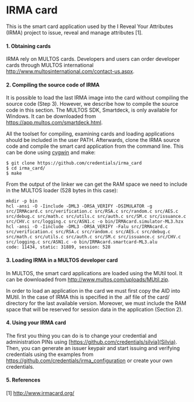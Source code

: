 IRMA card
=========

This is the smart card application used by the I Reveal Your Attributes (IRMA) project to issue,
reveal and manage attributes [1]. 

#### 1. Obtaining cards

IRMA rely on MULTOS cards. Developers and users can order developer cards through MULTOS
international http://www.multosinternational.com/contact-us.aspx.

#### 2. Compiling the source code of IRMA

It is possible to load the last IRMA image into the card without compiling the
source code (Step 3). However, we describe how to compile the source code in this
section. The MULTOS SDK, Smartdeck, is only available for Windows. It can be downloaded from
https://app.multos.com/smartdeck.html.

All the toolset for compiling, examining cards and loading applications should be included in the
user PATH. Afterwards, clone the IRMA source code and compile the smart card application from the
command line. This can be done using [cygwin](http://www.cygwin.com/) and make:

```
$ git clone https://github.com/credentials/irma_card
$ cd irma_card/
$ make
```

From the output of the linker we can get the RAM space we need to
include in the MULTOS loader (528 bytes in this case):

```
mkdir -p bin
hcl -ansi -O -Iinclude -DML3 -DRSA_VERIFY -DSIMULATOR -g src/IRMAcard.c src/verification.c src/RSA.c src/random.c src/AES.c src/debug.c src/math.c src/utils.c src/auth.c src/SM.c src/issuance.c src/CHV.c src/logging.c src/ASN1.c -o bin/IRMAcard.simulator-ML3.hzx
hcl -ansi -O -Iinclude -DML3 -DRSA_VERIFY -Falu src/IRMAcard.c src/verification.c src/RSA.c src/random.c src/AES.c src/debug.c src/math.c src/utils.c src/auth.c src/SM.c src/issuance.c src/CHV.c src/logging.c src/ASN1.c -o bin/IRMAcard.smartcard-ML3.alu
code: 11434, static: 31889, session: 528
```
#### 3. Loading IRMA in a MULTOS developer card

In MULTOS, the smart card applications are loaded using the MUtil tool. It can be downloaded
from http://www.multos.com/uploads/MUtil.zip.

In order to load an application in the card we must first copy the AID into MUtil. In the case
of IRMA this is specified in the .aif file of the card/ directory for the last available version.
Moreover, we must include the RAM space that will be reserved for session data in the application (Section 2).

#### 4. Using your IRMA card

The first you thing you can do is to change your credential and administration PINs using
[https://github.com/credentials/silvia](Silvia). Then, you can generate an issuer keypair and
start issuing and verifying credentials using the examples from https://github.com/credentials/irma_configuration or create your own credentials.

#### 5. References

[1] http://www.irmacard.org/
